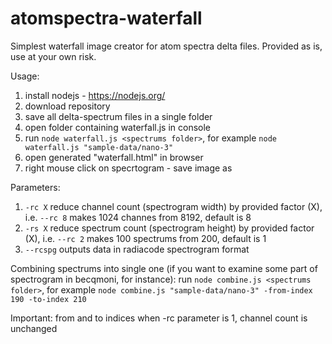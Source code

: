 # atomspectra-waterfall

Simplest waterfall image creator for atom spectra delta files.
Provided as is, use at your own risk.

Usage:
1) install nodejs - https://nodejs.org/
2) download repository
3) save all delta-spectrum files in a single folder
4) open folder containing waterfall.js in console
5) run ```node waterfall.js <spectrums folder>```, for example ```node waterfall.js "sample-data/nano-3"```
6) open generated "waterfall.html" in browser
7) right mouse click on specrtogram - save image as

Parameters:
1) ```-rc X``` reduce channel count (spectrogram width) by provided factor (X), i.e. ```--rc 8``` makes 1024 channes from 8192, default is 8
2) ```-rs X``` reduce spectrum count (spectrogram height) by provided factor (X), i.e. ```--rc 2``` makes 100 spectrums from 200, default is 1
3) ```--rcspg``` outputs data in radiacode spectrogram format

Combining spectrums into single one (if you want to examine some part of spectrogram in becqmoni, for instance):
run ```node combine.js <spectrums folder>```, for example ```node combine.js "sample-data/nano-3" -from-index 190 -to-index 210```

Important: from and to indices when -rc parameter is 1, channel count is unchanged

